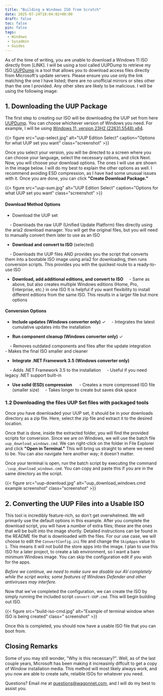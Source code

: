 ```yaml
---
title: "Building a Windows ISO from Scratch"
date: 2025-07-24T18:04:02+00:00
draft: false
toc: false
pin: false
tags: 
 - Windows
 - Sysadmin
 - Guides
---
```


As of the time of writing, you are unable to download a Windows 11 ISO directly from [LINK]. I will be using a tool called UUPDump to retrieve my ISO.[UUPDump](https://uupdump.net/) is a tool that allows you to download access files directly from Microsoft's update servers. Please ensure you use only the link matching the one I have listed; there are no unofficial mirrors or sites other than the one I provided. Any other sites are likely to be malicious. I will be using the following image:


## 1. Downloading the UUP Package

The first step to creating our ISO will be downloading the UUP set from here [UUPDump](https://uupdump.net/). You can choose whichever version of Windows you need. For example, I will be using [Windows 11, version 23H2 (22631.5548) x64](https://uupdump.net/selectlang.php?id=c2151bd2-59f9-4a1a-8d49-49c53a9498fa). 


{{< figure src="uup-select.jpg" alt="UUP Edition Select" caption="Options for what UUP set you want" class="screenshot" >}}

Once you select your version, you will be directed to a screen where you can choose your language, select the necessary options, and click Next. Now, you will choose your download options. The ones I will use are shown in the image below. I will do my best to explain the other options as well. I recommend avoiding ESD compression, as I have had some unusual issues with it. Once you are done, you can click **"Create Download Package."**

{{< figure src="uup-sum.jpg" alt="UUP Edition Select" caption="Options for what UUP set you want" class="screenshot" >}}


#### Download Method Options

- Download the UUP set

    - Downloads the raw UUP (Unified Update Platform) files directly using the aria2 download manager. You will get the original files, but you will need to manually convert them later to use as an ISO

- **Download and convert to ISO** (selected)

    - Downloads the UUP files AND provides you the script that converts them into a bootable ISO image using aria2 for downloading, then runs conversion scripts. This provides you with the quickest route to a ready-to-use ISO

- **Download, add additional editions, and convert to ISO**
    - Same as above, but also creates multiple Windows editions (Home, Pro, Enterprise, etc.) in one ISO It is helpful if you want flexibility to install different editions from the same ISO. This results in a larger file but more options

#### Conversion Options

- **Include updates (Windows converter only)** ✓
    - Integrates the latest cumulative updates into the installation

- **Run component cleanup (Windows converter only)** ✓

    - Removes outdated components and files after the update integration
    - Makes the final ISO smaller and cleaner

- **Integrate .NET Framework 3.5 (Windows converter only)**

    - Adds .NET Framework 3.5 to the installation
    - Useful if you need legacy .NET support built-in

- **Use solid (ESD) compression**
     - Creates a more compressed ISO file (smaller size)
    - Takes longer to create but saves disk space


### 1.2 Downloading the files UUP Set files with packaged tools

Once you have downloaded your UUP set, it should be in your downloads directory as a zip file. Here, select the zip file and extract it to the desired location. 

Once that is done, inside the extracted folder, you will find the provided scripts for conversion. Since we are on Windows, we will use the batch file `uup_download_windows.cmd`. We can right-click on the folder in File Explorer and click **"Open in Terminal."** This will bring us straight to where we need to be. You can also navigate here another way; it doesn't matter. 

Once your terminal is open, run the batch script by executing the command `.\uup_download_windows.cmd`. You can copy and paste this if you are in the same directory as the script. 

{{< figure src="uup-download.jpg" alt="uup_download_windows.cmd example screenshot" class="screenshot" >}}


## 2. Converting the UUP Files into a Usable ISO

This tool is incredibly feature-rich, so don't get overwhelmed. We will primarily use the default options in this example. After you complete the download script, you will have a number of extra files; these are the ones that will be built into the image shortly. Detailed instructions can be found in the README file that is downloaded with the files. For our use case, we will choose to edit the `ConvertConfig.ini` file and change the `SkipApps` value to `1`. This means it will not build the store apps into the image. I plan to use this ISO for a later project, to create a lab environment, so I want a bare minimum Windows image. You can skip the configuration edit if you wish for the apps. 


*Before we continue, we need to make sure we disable our AV completely while the script works; some features of Windows Defender and other antiviruses may interfere.* 


Now that we've completed the configuration, we can create the ISO by simply running the included script `convert-UUP.cmd`. This will begin building out ISO.

{{< figure src="build-iso-cmd.jpg" alt="Example of terminal window when ISO is being created" class=" screenshot" >}}

Once this is completed, you should now have a usable ISO file that you can boot from.


## Closing Remarks

Some of you may still wonder, "Why is this necessary?". Well, as of the last couple years, Microsoft has been making it increasinly diffcult to get a copy of Window installation media. This method will most likely always work, and you now are able to create safe, relaible ISOs for whatever you need. 

Questions? Email me at questions@wagonnet.com, and I will do my best to assist you. 
